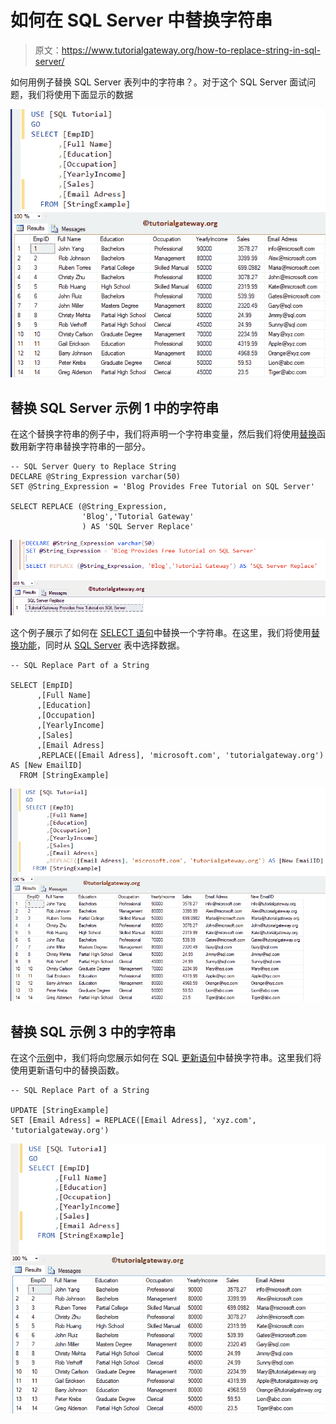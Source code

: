 # 如何在 SQL Server 中替换字符串

> 原文：<https://www.tutorialgateway.org/how-to-replace-string-in-sql-server/>

如何用例子替换 SQL Server 表列中的字符串？。对于这个 SQL Server 面试问题，我们将使用下面显示的数据

![How to Replace String in SQL Server 1](img/aeb351fcef040c4c6a1b8dffc76676d7.png)

## 替换 SQL Server 示例 1 中的字符串

在这个替换字符串的例子中，我们将声明一个字符串变量，然后我们将使用[替换](https://www.tutorialgateway.org/sql-replace-function/)函数用新字符串替换字符串的一部分。

```
-- SQL Server Query to Replace String
DECLARE @String_Expression varchar(50)
SET @String_Expression = 'Blog Provides Free Tutorial on SQL Server'

SELECT REPLACE (@String_Expression, 
                'Blog','Tutorial Gateway'
                ) AS 'SQL Server Replace'
```

![How to Replace String in SQL Server 2](img/e5f2c68f05ef598d036c83bc56ba6a9d.png)

这个例子展示了如何在 [SELECT 语句](https://www.tutorialgateway.org/sql-select-statement/)中替换一个字符串。在这里，我们将使用[替换功能](https://www.tutorialgateway.org/sql-replace-function/)，同时从 [SQL Server](https://www.tutorialgateway.org/sql/) 表中选择数据。

```
-- SQL Replace Part of a String

SELECT [EmpID]
      ,[Full Name]
      ,[Education]
      ,[Occupation]
      ,[YearlyIncome]
      ,[Sales]
      ,[Email Adress]
      ,REPLACE([Email Adress], 'microsoft.com', 'tutorialgateway.org') AS [New EmailID]
  FROM [StringExample]
```

![How to Replace String in SQL Server 3](img/9c3d6169af803e6070246be4b71258d2.png)

## 替换 SQL 示例 3 中的字符串

在这个[示例](https://www.tutorialgateway.org/sql-interview-questions/)中，我们将向您展示如何在 SQL [更新语句](https://www.tutorialgateway.org/sql-update-statement/)中替换字符串。这里我们将使用更新语句中的替换函数。

```
-- SQL Replace Part of a String

UPDATE [StringExample]
SET [Email Adress] = REPLACE([Email Adress], 'xyz.com', 'tutorialgateway.org')
```

![How to Replace String in SQL Server 4](img/47f10c5c4ec7c8772f4f6a44b5f9af9e.png)